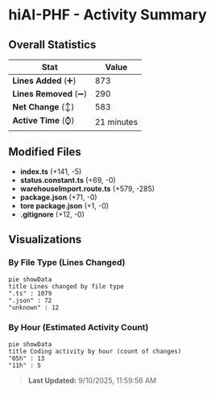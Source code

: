 # hiAI-PHF - Activity Summary 

## Overall Statistics

| Stat                   | Value                                                             |
| ---------------------- | ----------------------------------------------------------------- |
| **Lines Added** (➕)   | 873                                          |
| **Lines Removed** (➖) | 290                                        |
| **Net Change** (↕)    | 583                |
| **Active Time** (⌚)   | 21 minutes |


## Modified Files
- **index.ts** (+141, -5)
- **status.constant.ts** (+69, -0)
- **warehouseImport.route.ts** (+579, -285)
- **package.json** (+71, -0)
- **tore package.json** (+1, -0)
- **.gitignore** (+12, -0)

## Visualizations

### By File Type (Lines Changed)

```mermaid
pie showData
title Lines changed by file type
".ts" : 1079
".json" : 72
"unknown" : 12
```

### By Hour (Estimated Activity Count)

```mermaid
pie showData
title Coding activity by hour (count of changes)
"05h" : 13
"11h" : 5
```


> **Last Updated:** 9/10/2025, 11:59:56 AM